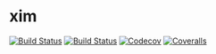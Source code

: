 # xim

[![Build Status](https://travis-ci.com/NelsonMCLopes/xim.jl.svg?branch=master)](https://travis-ci.com/NelsonMCLopes/xim.jl)
[![Build Status](https://ci.appveyor.com/api/projects/status/github/NelsonMCLopes/xim.jl?svg=true)](https://ci.appveyor.com/project/NelsonMCLopes/xim-jl)
[![Codecov](https://codecov.io/gh/NelsonMCLopes/xim.jl/branch/master/graph/badge.svg)](https://codecov.io/gh/NelsonMCLopes/xim.jl)
[![Coveralls](https://coveralls.io/repos/github/NelsonMCLopes/xim.jl/badge.svg?branch=master)](https://coveralls.io/github/NelsonMCLopes/xim.jl?branch=master)
